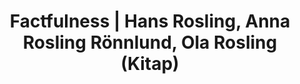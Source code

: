 ---
layout: post
category: book
title: "Factfulness | Hans Rosling, Anna Rosling Rönnlund, Ola Rosling (Kitap)"
kitap: "Factfulness: Ten Reasons We're Wrong About the World – and Why Things Are Better Than You Think"
tr: "Factfulness - Dünya Hakkında Yanılmamızın On Nedeni Ve Neden Her Şey Aslında Sandığınızdan Daha İyi"
yazar: "Hans Rosling, Anna Rosling Rönnlund, Ola Rosling"
yil: "2018"
sayfa: "341"
goodreads: "https://www.goodreads.com/book/show/34890015-factfulness"
description: ""
last_modified_at: XXXX-XX-XX
published: false
posted: XXXX-XX-XX
tag: "teknoloji"
image: "/assets/new/factfulness.jpg"
---